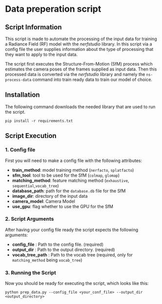 # Data preperation script

## Script Information
This script is made to automate the processing of the input data for training a Radiance Field (RF) model with the *nerfstudio* library. In this script via a config file the user supplies information about the type of processing that they want to apply to the input data. 

The script first executes the Structure-From-Motion (SfM) process which estimates the camera poses of the frames supplied as input data.
Then this processed data is converted via the *nerfstudio* library and namely the `ns-process-data` command into train ready data to train our model of choice.

## Installation
The following command downloads the needed library that are used to run the script.


```
pip install -r requirements.txt
```

## Script Execution

### 1. Config file
First you will need to make a config file with the following attributes:
* **train_method**: model training method (`nerfacto`, `splatfacto`)
* **sfm_tool**: tool to be used for the SfM (`colmap`, `glomap`)
* **matching_method**: feature matching method (`exhaustive`, `sequential`,`vocab_tree`)
* **database_path**: path for the `database.db` file for the SfM
* **image_dir**: directory of the input data
* **camera_model**: Camera Model
* **use_gpu**: flag whether to use the GPU for the SfM 

### 2. Script Arguments
After having your config file ready the script expects the following arguments:
* **config_file** : Path to the config file. (required)
* **output_dir** : Path to the output directory. (required)
* **vocab_tree_path** : Path to the vocab tree (required, only for `matching_method` being `vocab_tree`)

### 3. Running the Script
Now you should be ready for executing the script, which looks like this:
```
python prep_data.py --config_file <your_conf_file> --output_dir <output_directory>
```